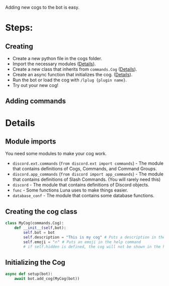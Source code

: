 Adding new cogs to the bot is easy.

# Steps:

## Creating
- Create a new python file in the cogs folder.
- Import the necessary modules (<a href="#module-imports">Details</a>).
- Create a new class that inherits from `commands.Cog` (<a href="#creating-the-cog-class">Details</a>).
- Create an async function that initializes the cog. (<a href="#initializing-the-cog">Details</a>).
- Run the bot or load the cog with `/lplug {plugin name}`.
- Try out your new cog!

## Adding commands

# Details

## Module imports
You need some modules to make your cog work.
- `discord.ext.commands` (`from discord.ext import commands`) - The module that contains definitions of Cogs, Commands, and Command Groups.
- `discord.app_commands` (`from discord import app_commands`) - The module that contains definitions of Slash Commands. (You will rarely need this)
- `discord` - The module that contains definitions of Discord objects.
- `func` - Some functions Luna uses to make things easier.
- `database_conf` - The module that contains some database functions.

## Creating the cog class

```python
class MyCog(commands.Cog):
    def __init__(self,bot):
        self.bot = bot
        self.description = "This is my cog" # Puts a description in the help command
        self.emoji = "🔥" # Puts an emoji in the help command
        # if self.hidden is defined, the cog will not be shown in the help command
```

## Initializing the Cog
```python
async def setup(bot):
    await bot.add_cog(MyCog(bot))
```
